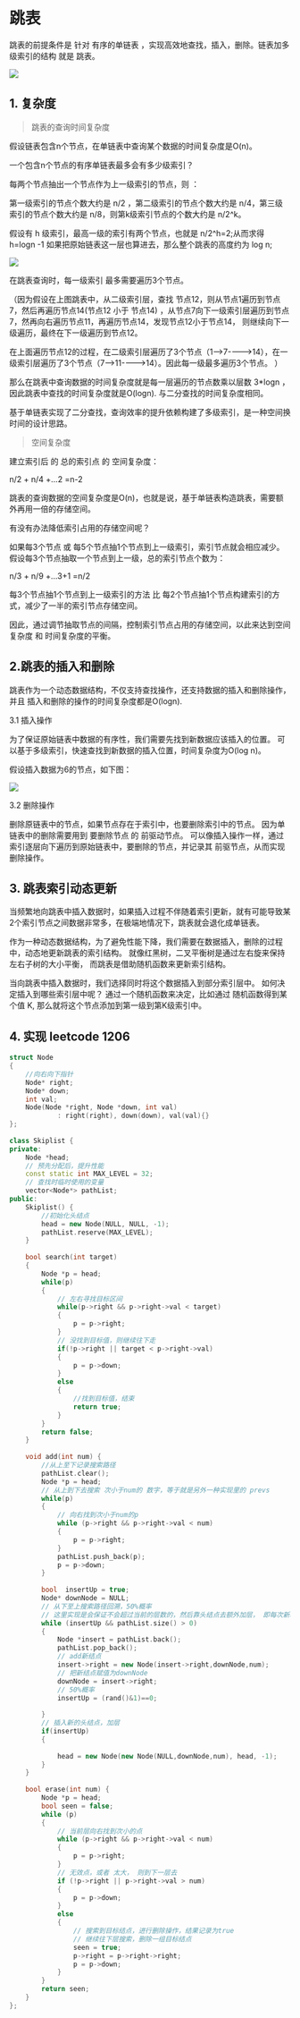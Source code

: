 # 跳表

跳表的前提条件是 针对 有序的单链表 ，实现高效地查找，插入，删除。链表加多级索引的结构 就是 跳表。

![](./图片/跳表.png)

## 1. 复杂度

> 跳表的查询时间复杂度

假设链表包含n个节点，在单链表中查询某个数据的时间复杂度是O(n)。

一个包含n个节点的有序单链表最多会有多少级索引？

每两个节点抽出一个节点作为上一级索引的节点，则 ：

第一级索引的节点个数大约是 n/2 ，第二级索引的节点个数大约是 n/4，第三级索引的节点个数大约是 n/8，则第k级索引节点的个数大约是 n/2^k。

假设有 h 级索引，最高一级的索引有两个节点，也就是 n/2^h=2;从而求得 h=logn -1 如果把原始链表这一层也算进去，那么整个跳表的高度约为 log n;

![](./图片/跳表2.jpeg)

在跳表查询时，每一级索引 最多需要遍历3个节点。 

（因为假设在上图跳表中，从二级索引层，查找 节点12，则从节点1遍历到节点7，然后再遍历节点14(节点12 小于 节点14) ，从节点7向下一级索引层遍历到节点7，然再向右遍历节点11，再遍历节点14，发现节点12小于节点14， 则继续向下一级遍历，最终在下一级遍历到节点12。 

在上面遍历节点12的过程，在二级索引层遍历了3个节点（1—>7---->14），在一级索引层遍历了3个节点（7—>11---->14）。因此每一级最多遍历3个节点。 ）

那么在跳表中查询数据的时间复杂度就是每一层遍历的节点数乘以层数 ⁡3*logn ，因此跳表中查找的时间复杂度就是O(logn).  与二分查找的时间复杂度相同。

基于单链表实现了二分查找，查询效率的提升依赖构建了多级索引，是一种空间换时间的设计思路。

> 空间复杂度

建立索引后 的 总的索引点 的 空间复杂度：

n/2 + n/4 +...2 =n-2

跳表的查询数据的空间复杂度是O(n)，也就是说，基于单链表构造跳表，需要额外再用一倍的存储空间。

有没有办法降低索引占用的存储空间呢？

如果每3个节点 或 每5个节点抽1个节点到上一级索引，索引节点就会相应减少。假设每3个节点抽取一个节点到上一级，总的索引节点个数为：

n/3 + n/9 +...3+1 =n/2

每3个节点抽1个节点到上一级索引的方法  比 每2个节点抽1个节点构建索引的方式，减少了一半的索引节点存储空间。

因此，通过调节抽取节点的间隔，控制索引节点占用的存储空间，以此来达到空间复杂度 和 时间复杂度的平衡。


## 2.跳表的插入和删除

跳表作为一个动态数据结构，不仅支持查找操作，还支持数据的插入和删除操作，并且 插入和删除的操作的时间复杂度都是O(logn).

3.1  插入操作

为了保证原始链表中数据的有序性，我们需要先找到新数据应该插入的位置。 可以基于多级索引，快速查找到新数据的插入位置，时间复杂度为O(log n)。

假设插入数据为6的节点，如下图：

![](./图片/跳表3.png)

3.2  删除操作

删除原链表中的节点，如果节点存在于索引中，也要删除索引中的节点。 因为单链表中的删除需要用到 要删除节点 的 前驱动节点。 可以像插入操作一样，通过索引逐层向下遍历到原始链表中，要删除的节点，并记录其 前驱节点，从而实现删除操作。

## 3. 跳表索引动态更新

当频繁地向跳表中插入数据时，如果插入过程不伴随着索引更新，就有可能导致某2个索引节点之间数据非常多，在极端地情况下，跳表就会退化成单链表。

作为一种动态数据结构，为了避免性能下降，我们需要在数据插入，删除的过程中，动态地更新跳表的索引结构。  就像红黑树，二叉平衡树是通过左右旋来保持左右子树的大小平衡， 而跳表是借助随机函数来更新索引结构。

当向跳表中插入数据时，我们选择同时将这个数据插入到部分索引层中。 如何决定插入到哪些索引层中呢？ 通过一个随机函数来决定，比如通过  随机函数得到某个值 K, 那么就将这个节点添加到第一级到第K级索引中。


## 4. 实现 leetcode 1206

```cpp
struct Node
{
    //向右向下指针
    Node* right;
    Node* down;  
    int val;
    Node(Node *right, Node *down, int val)
            : right(right), down(down), val(val){}
};
 
class Skiplist {
private:
    Node *head;
    // 预先分配后，提升性能
    const static int MAX_LEVEL = 32;
    // 查找时临时使用的变量
    vector<Node*> pathList;
public:
    Skiplist() {
        //初始化头结点
        head = new Node(NULL, NULL, -1);
        pathList.reserve(MAX_LEVEL);
    }
    
    bool search(int target)
    {
        Node *p = head;
        while(p)
        {
            // 左右寻找目标区间
            while(p->right && p->right->val < target)
            {
                p = p->right;
            }
            // 没找到目标值，则继续往下走
            if(!p->right || target < p->right->val)
            {
                p = p->down;
            }
            else
            {   
                //找到目标值，结束
                return true;
            }
        }
        return false;
    }
    
    void add(int num) {
        //从上至下记录搜索路径
        pathList.clear();
        Node *p = head;
        // 从上到下去搜索 次小于num的 数字，等于就是另外一种实现里的 prevs
        while(p)
        {
            // 向右找到次小于num的p
            while (p->right && p->right->val < num)
            { 
                p = p->right;
            }
            pathList.push_back(p);
            p = p->down;
        }
 
        bool  insertUp = true;
        Node* downNode = NULL;
        // 从下至上搜索路径回溯，50%概率
        // 这里实现是会保证不会超过当前的层数的，然后靠头结点去额外加层， 即每次新增一层
        while (insertUp && pathList.size() > 0)
        {
            Node *insert = pathList.back();
            pathList.pop_back();
            // add新结点
            insert->right = new Node(insert->right,downNode,num); 
            // 把新结点赋值为downNode
            downNode = insert->right; 
            // 50%概率   
            insertUp = (rand()&1)==0;
            
        }
        // 插入新的头结点，加层
        if(insertUp)
        {  
            
            head = new Node(new Node(NULL,downNode,num), head, -1);
        }
    }
    
    bool erase(int num) {
        Node *p = head;
        bool seen = false;
        while (p)
        {
            // 当前层向右找到次小的点
            while (p->right && p->right->val < num)
            {
                p = p->right;
            }
            // 无效点，或者 太大， 则到下一层去
            if (!p->right || p->right->val > num)
            {  
                p = p->down;
            }
            else
            {
                // 搜索到目标结点，进行删除操作，结果记录为true
                // 继续往下层搜索，删除一组目标结点
                seen = true;
                p->right = p->right->right;
                p = p->down;
            }
        }
        return seen;
    }
};
```









